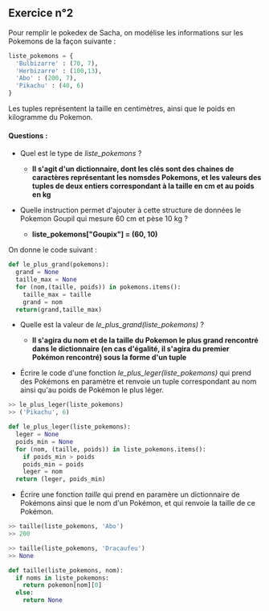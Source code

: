 ## Exercice n°2



Pour remplir le pokedex de Sacha, on modélise les informations sur les Pokemons de la façon suivante :

```python
liste_pokemons = {
  'Bulbizarre' : (70, 7),
  'Herbizarre' : (100,13),
  'Abo' : (200, 7),
  'Pikachu' : (40, 6)
}
```

Les tuples représentent la taille en centimètres, ainsi que le poids en kilogramme du Pokemon.

#### Questions :

- Quel est le type de *liste_pokemons* ?
  - **Il s'agit d'un dictionnaire, dont les clés sont des chaines de caractères représentant les nomsdes Pokemons, et les valeurs des tuples de deux entiers correspondant à la taille en cm et au poids en kg**

- Quelle instruction permet d'ajouter à cette structure de données le Pokemon Goupil qui mesure 60 cm et pèse 10 kg ?
  - **liste_pokemons["Goupix"] = (60, 10)**

On donne le code suivant :

```python
def le_plus_grand(pokemons):
  grand = None
  taille_max = None
  for (nom,(taille, poids)) in pokemons.items():
    taille_max = taille
    grand = nom
  return(grand,taille_max)
```

- Quelle est la valeur de *le_plus_grand(liste_pokemons)* ?
  - **Il s'agira du nom et de la taille du Pokemon le plus grand rencontré dans le dictionnaire (en cas d'égalité, il s'agira du premier Pokémon rencontré) sous la forme d'un tuple**

- Écrire le code d'une fonction *le_plus_leger(liste_pokemons)* qui prend des Pokémons en paramètre et renvoie un tuple correspondant au nom ainsi qu'au poids de Pokémon le plus léger.

```python
>> le_plus_leger(liste_pokemons)
>> ('Pikachu', 6)
```

```python
def le_plus_leger(liste_pokemons):
  leger = None
  poids_min = None
  for (nom, (taille, poids)) in liste_pokemons.items():
    if poids_min > poids
    poids_min = poids
    leger = nom
  return (leger, poids_min)
```



- Écrire une fonction *taille* qui prend en paramère un dictionnaire de Pokémons ainsi que le nom d'un Pokémon, et qui renvoie la taille de ce Pokémon.

```python
>> taille(liste_pokemons, 'Abo')
>> 200
```

```python
>> taille(liste_pokemons, 'Dracaufeu')
>> None
```

```python
def taille(liste_pokemons, nom):
  if noms in liste_pokemons:
    return pokemon[nom][0]
  else:
    return None
```

